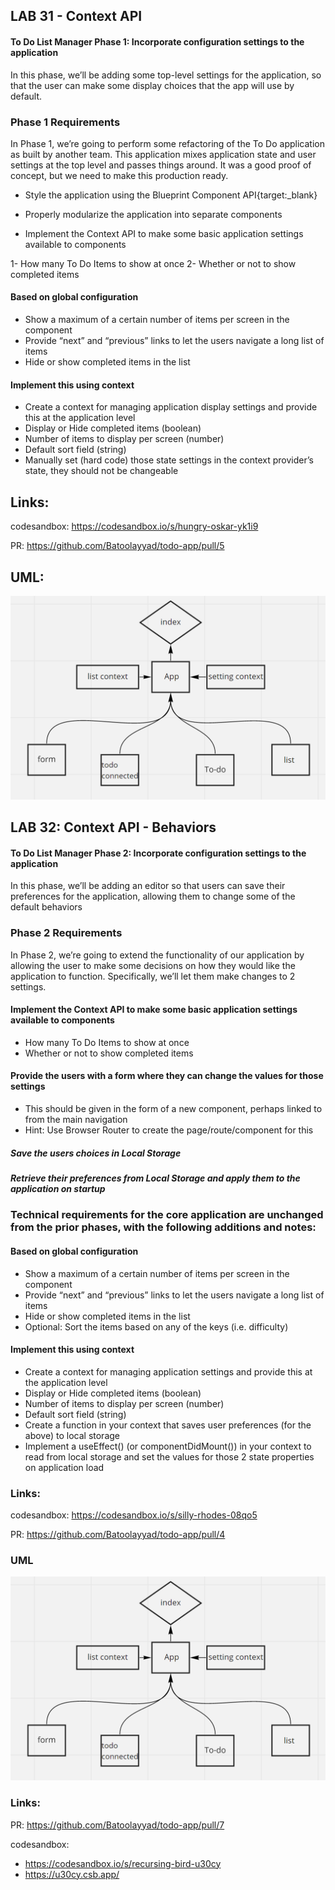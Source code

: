 ## LAB 31 - Context API
#### To Do List Manager Phase 1: Incorporate configuration settings to the application

In this phase, we’ll be adding some top-level settings for the application, so that the user can make some display choices that the app will use by default.

### Phase 1 Requirements
In Phase 1, we’re going to perform some refactoring of the To Do application as built by another team. This application mixes application state and user settings at the top level and passes things around. It was a good proof of concept, but we need to make this production ready.

- Style the application using the Blueprint Component API{target:_blank}

- Properly modularize the application into separate components

- Implement the Context API to make some basic application settings available to components

1- How many To Do Items to show at once
2- Whether or not to show completed items


#### Based on global configuration

- Show a maximum of a certain number of items per screen in the <List /> component
- Provide “next” and “previous” links to let the users navigate a long list of items
- Hide or show completed items in the list

#### Implement this using context

- Create a context for managing application display settings and provide this at the application level
- Display or Hide completed items (boolean)
- Number of items to display per screen (number)
- Default sort field (string)
- Manually set (hard code) those state settings in the context provider’s state, they should not be changeable



## Links:


codesandbox: https://codesandbox.io/s/hungry-oskar-yk1i9


PR: https://github.com/Batoolayyad/todo-app/pull/5




## UML:
![whiteBoard31](whiteBoard31.PNG)






## LAB 32: Context API - Behaviors
#### To Do List Manager Phase 2: Incorporate configuration settings to the application

In this phase, we’ll be adding an editor so that users can save their preferences for the application, allowing them to change some of the default behaviors



### Phase 2 Requirements
In Phase 2, we’re going to extend the functionality of our application by allowing the user to make some decisions on how they would like the application to function. Specifically, we’ll let them make changes to 2 settings.

#### Implement the Context API to make some basic application settings available to components
- How many To Do Items to show at once
- Whether or not to show completed items
#### Provide the users with a form where they can change the values for those settings
- This should be given in the form of a new component, perhaps linked to from the main navigation
- Hint: Use Browser Router to create the page/route/component for this
##### Save the users choices in Local Storage
##### Retrieve their preferences from Local Storage and apply them to the application on startup



### Technical requirements for the core application are unchanged from the prior phases, with the following additions and notes:

#### Based on global configuration

- Show a maximum of a certain number of items per screen in the <List /> component
- Provide “next” and “previous” links to let the users navigate a long list of items
- Hide or show completed items in the list
- Optional: Sort the items based on any of the keys (i.e. difficulty)




#### Implement this using context

- Create a context for managing application settings and provide this at the application level
- Display or Hide completed items (boolean)
- Number of items to display per screen (number)
- Default sort field (string)
- Create a function in your context that saves user preferences (for the above) to local storage
- Implement a useEffect() (or componentDidMount()) in your context to read from local storage and set the values for those 2 state properties on application load



### Links:


codesandbox:
https://codesandbox.io/s/silly-rhodes-08qo5


PR: 
https://github.com/Batoolayyad/todo-app/pull/4



### UML

![whiteBoard31](whiteBoard31.PNG)












### Links:

PR: https://github.com/Batoolayyad/todo-app/pull/7

codesandbox: 
- https://codesandbox.io/s/recursing-bird-u30cy
- https://u30cy.csb.app/